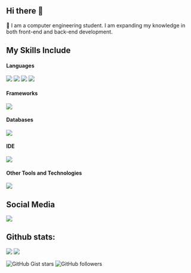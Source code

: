 ## Hi there 👋

👷 I am a computer engineering student. I am expanding my knowledge in both front-end and back-end development.



## My Skills Include

<h4> Languages </h4>
<span> 
  <img src="https://img.shields.io/badge/HTML5-E34F26?style=for-the-badge&logo=html5&logoColor=white">
  <img src="https://img.shields.io/badge/CSS3-1572B6?style=for-the-badge&logo=css3&logoColor=white">
  <img src="https://img.shields.io/badge/JavaScript-F7DF1E?style=for-the-badge&logo=javascript&logoColor=black">
  <img src="https://img.shields.io/badge/python-3670A0?style=for-the-badge&logo=python&logoColor=ffdd54">
</span>

<h4> Frameworks </h4>
<span>
  <img src="https://img.shields.io/badge/node.js-6DA55F?style=for-the-badge&logo=node.js&logoColor=white">
</span>

<h4> Databases </h4>
<span>
  <img src="https://img.shields.io/badge/MySQL-00000F?style=for-the-badge&logo=mysql&logoColor=white">
  
</span>

<h4> IDE </h4>
<span>
<img src="https://img.shields.io/badge/Visual_Studio_Code-0078D4?style=for-the-badge&logo=visual%20studio%20code&logoColor=white">


<h4> Other Tools and Technologies </h4>
<span>
  <img src="https://img.shields.io/badge/Git-F05032?style=for-the-badge&logo=git&logoColor=white">
  
</span>

 ## Social Media 

 <a href= "https://www.instagram.com/emmaxl_20/">
 <img src="https://img.shields.io/badge/Instagram-%23E4405F.svg?style=for-the-badge&logo=Instagram&logoColor=white">

 <a/> 

<h2>Github stats:</h2> 

[![](https://github-readme-stats.vercel.app/api?username=emmanuel&show_icons=true&theme=tokyonight&hide_border=true&locale=en)](https://github.com/emmaxd00)
[![](https://github-readme-streak-stats.herokuapp.com/?user=emmanuel&theme=material-palenight)](https://github.com/emmaxd00)
</div> 


![GitHub Gist stars](https://img.shields.io/github/gist/stars/48e9ae8b11211730062d93ee7dd4e078)
![GitHub followers](https://img.shields.io/github/followers/emmaxd00)

